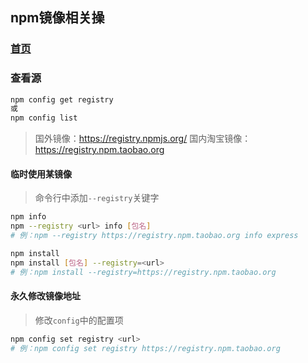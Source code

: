 ## npm镜像相关操

<link rel="stylesheet" href="css/base.css">

### [首页](/)

### 查看源

``` sh
npm config get registry
或
npm config list
```

> 国外镜像：https://registry.npmjs.org/
> 国内淘宝镜像：https://registry.npm.taobao.org

#### 临时使用某镜像

> 命令行中添加`--registry`关键字

``` sh
npm info
npm --registry <url> info [包名]
# 例：npm --registry https://registry.npm.taobao.org info express

npm install
npm install [包名] --registry=<url>
# 例：npm install --registry=https://registry.npm.taobao.org
```

#### 永久修改镜像地址

> 修改`config`中的配置项

``` sh
npm config set registry <url>
# 例：npm config set registry https://registry.npm.taobao.org
```